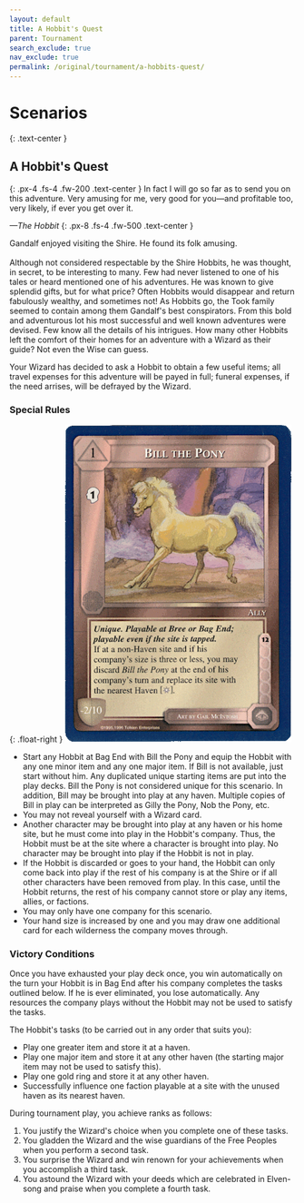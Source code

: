 ```yaml
---
layout: default
title: A Hobbit's Quest
parent: Tournament
search_exclude: true
nav_exclude: true
permalink: /original/tournament/a-hobbits-quest/
---
```


# Scenarios

{: .text-center }
## A Hobbit's Quest

{: .px-4 .fs-4 .fw-200 .text-center }
In fact I will go so far as to send you on this adventure. Very amusing for me, very good for you—and profitable too, very likely, if ever you get over it.

_—The Hobbit_
{: .px-8 .fs-4 .fw-500 .text-center }

Gandalf enjoyed visiting the Shire. He found its folk amusing.<br><br> Although not considered respectable by the Shire Hobbits, he was thought, in secret, to be interesting to many. Few had never listened to one of his tales or heard mentioned one of his adventures. He was known to give splendid gifts, but for what price? Often Hobbits would disappear and return fabulously wealthy, and sometimes not! As Hobbits go, the Took family seemed to contain among them Gandalf's best conspirators. From this bold and adventurous lot his most successful and well known adventures were devised. Few know all the details of his intrigues. How many other Hobbits left the comfort of their homes for an adventure with a Wizard as their guide? Not even the Wise can guess.


Your Wizard has decided to ask a Hobbit to obtain a few useful items; all travel expenses for this adventure will be payed in full; funeral expenses, if the need arrises, will be defrayed by the Wizard.

### Special Rules

{: .float-right }
![](/assets/images/BillThePony.gif)

- Start any Hobbit at Bag End with Bill the Pony and equip the Hobbit with any one minor item and any one major item. If Bill is not available, just start without him. Any duplicated unique starting items are put into the play decks. Bill the Pony is not considered unique for this scenario. In addition, Bill may be brought into play at any haven. Multiple copies of Bill in play can be interpreted as Gilly the Pony, Nob the Pony, etc.
- You may not reveal yourself with a Wizard card.
- Another character may be brought into play at any haven or his home site, but he must come into play in the Hobbit's company. Thus, the Hobbit must be at the site where a character is brought into play. No character may be brought into play if the Hobbit is not in play.
- If the Hobbit is discarded or goes to your hand, the Hobbit can only come back into play if the rest of his company is at the Shire or if all other characters have been removed from play. In this case, until the Hobbit returns, the rest of his company cannot store or play any items, allies, or factions.
- You may only have one company for this scenario.
- Your hand size is increased by one and you may draw one additional card for each wilderness the company moves through.

### Victory Conditions

Once you have exhausted your play deck once, you win automatically on the turn your Hobbit is in Bag End after his company completes the tasks outlined below. If he is ever eliminated, you lose automatically. Any resources the company plays without the Hobbit may not be used to satisfy the tasks.

The Hobbit's tasks (to be carried out in any order that suits you):
- Play one greater item and store it at a haven.
- Play one major item and store it at any other haven (the starting major item may not be used to satisfy this).
- Play one gold ring and store it at any other haven.
- Successfully influence one faction playable at a site with the unused haven as its nearest haven.

During tournament play, you achieve ranks as follows: 
1. You justify the Wizard's choice when you complete one of these tasks.
2. You gladden the Wizard and the wise guardians of the Free Peoples when you perform a second task. 
3. You surprise the Wizard and win renown for your achievements when you accomplish a third task. 
4. You astound the Wizard with your deeds which are celebrated in Elven-song and praise when you complete a fourth task.
